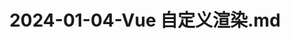 ---
layout: post
title: 2024-01-04-Vue 自定义渲染.md
categories: [Vue]
description: 
keywords: Vue 自定义渲染.md
mermaid: false
sequence: false
flow: false
mathjax: false
mindmap: false
mindmap2: false
---